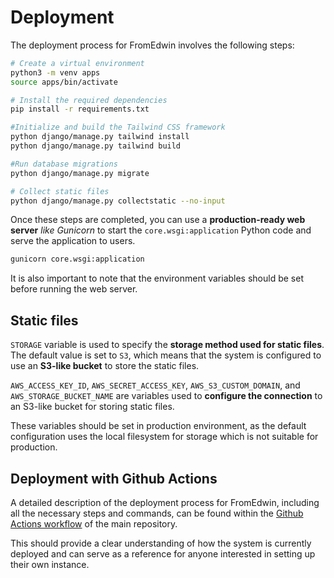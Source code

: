 # Deployment

The deployment process for FromEdwin involves the following steps:

```bash
# Create a virtual environment
python3 -m venv apps
source apps/bin/activate

# Install the required dependencies
pip install -r requirements.txt

#Initialize and build the Tailwind CSS framework
python django/manage.py tailwind install
python django/manage.py tailwind build

#Run database migrations
python django/manage.py migrate

# Collect static files
python django/manage.py collectstatic --no-input
```

Once these steps are completed, you can use a **production-ready web server** *like Gunicorn* to start the `core.wsgi:application` Python code and serve the application to users.

```bash
gunicorn core.wsgi:application
```

It is also important to note that the environment variables should be set before running the web server.

## Static files

`STORAGE` variable is used to specify the **storage method used for static files**. The default value is set to `S3`, which means that the system is configured to use an **S3-like bucket** to store the static files.

`AWS_ACCESS_KEY_ID`, `AWS_SECRET_ACCESS_KEY`, `AWS_S3_CUSTOM_DOMAIN`, and `AWS_STORAGE_BUCKET_NAME` are variables used to **configure the connection** to an S3-like bucket for storing static files.

These variables should be set in production environment, as the default configuration uses the local filesystem for storage which is not suitable for production.

## Deployment with Github Actions

A detailed description of the deployment process for FromEdwin, including all the necessary steps and commands, can be found within the [Github Actions workflow](https://github.com/fromedwin/monitor/blob/main/.github/workflows/django.yml) of the main repository. 

This should provide a clear understanding of how the system is currently deployed and can serve as a reference for anyone interested in setting up their own instance.
